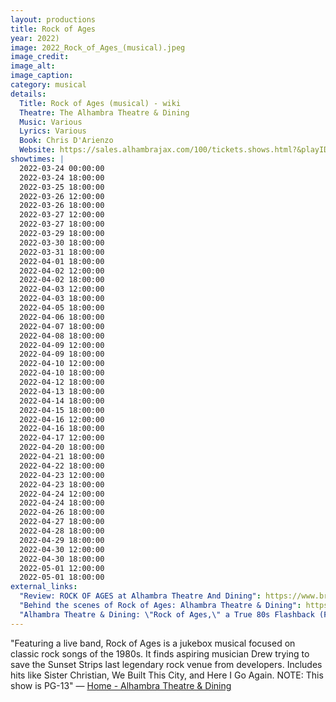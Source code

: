 ```yaml
---
layout: productions
title: Rock of Ages
year: 2022)
image: 2022_Rock_of_Ages_(musical).jpeg
image_credit: 
image_alt:
image_caption:
category: musical
details:
  Title: Rock of Ages (musical) - wiki
  Theatre: The Alhambra Theatre & Dining
  Music: Various
  Lyrics: Various
  Book: Chris D'Arienzo
  Website: https://sales.alhambrajax.com/100/tickets.shows.html?&playID=391
showtimes: |
  2022-03-24 00:00:00
  2022-03-24 18:00:00
  2022-03-25 18:00:00
  2022-03-26 12:00:00
  2022-03-26 18:00:00
  2022-03-27 12:00:00
  2022-03-27 18:00:00
  2022-03-29 18:00:00
  2022-03-30 18:00:00
  2022-03-31 18:00:00
  2022-04-01 18:00:00
  2022-04-02 12:00:00
  2022-04-02 18:00:00
  2022-04-03 12:00:00
  2022-04-03 18:00:00
  2022-04-05 18:00:00
  2022-04-06 18:00:00
  2022-04-07 18:00:00
  2022-04-08 18:00:00
  2022-04-09 12:00:00
  2022-04-09 18:00:00
  2022-04-10 12:00:00
  2022-04-10 18:00:00
  2022-04-12 18:00:00
  2022-04-13 18:00:00
  2022-04-14 18:00:00
  2022-04-15 18:00:00
  2022-04-16 12:00:00
  2022-04-16 18:00:00
  2022-04-17 12:00:00
  2022-04-20 18:00:00
  2022-04-21 18:00:00
  2022-04-22 18:00:00
  2022-04-23 12:00:00
  2022-04-23 18:00:00
  2022-04-24 12:00:00
  2022-04-24 18:00:00
  2022-04-26 18:00:00
  2022-04-27 18:00:00
  2022-04-28 18:00:00
  2022-04-29 18:00:00
  2022-04-30 12:00:00
  2022-04-30 18:00:00
  2022-05-01 12:00:00
  2022-05-01 18:00:00
external_links:
  "Review: ROCK OF AGES at Alhambra Theatre And Dining": https://www.broadwayworld.com/jacksonville/article/BWW-Review-ROCK-OF-AGES-at-Alhambra-Theatre-And-Dining-20220326
  "Behind the scenes of Rock of Ages: Alhambra Theatre & Dining": https://www.news4jax.com/river-city-live/2022/03/24/behind-the-scenes-of-rock-of-ages-alhambra-theatre-dining/
  "Alhambra Theatre & Dining: \"Rock of Ages,\" a True 80s Flashback (FCL April 6, 2022) - firstcoastnews.com": https://www.firstcoastnews.com/article/entertainment/television/first-coast-living/alhambra-theatre-dining-rock-of-ages-a-true-80s-flashback-fcl-april-6-2022/77-8ff9735d-6754-45d1-bf6f-4f91f8ac494d
---
```

"Featuring a live band, Rock of Ages is a jukebox musical focused on classic rock songs of the 1980s. It finds aspiring musician Drew trying to save the Sunset Strips last legendary rock venue from developers. Includes hits like Sister Christian, We Built This City, and Here I Go Again. NOTE: This show is PG-13" — [Home - Alhambra Theatre & Dining](https://www.alhambrajax.com/)